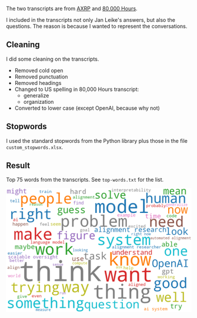 The two transcripts are from [AXRP](https://axrp.net/episode/2023/07/27/episode-24-superalignment-jan-leike.html) and [80,000 Hours](https://80000hours.org/podcast/episodes/jan-leike-superalignment/#interesting-work-on-scalable-oversight-010829).

I included in the transcripts not only Jan Leike's answers, but also the questions. The reason is because I wanted to represent the conversations.

## Cleaning

I did some cleaning on the transcripts.

- Removed cold open
- Removed punctuation
- Removed headings
- Changed to US spelling in 80,000 Hours transcript:
    - generalize
    - organization
- Converted to lower case (except OpenAI, because why not)

## Stopwords

I used the standard stopwords from the Python library plus those in the file `custom_stopwords.xlsx`.

## Result

Top 75 words from the transcripts. See `top-words.txt` for the list.

![a word cloud](wordcloud.png)